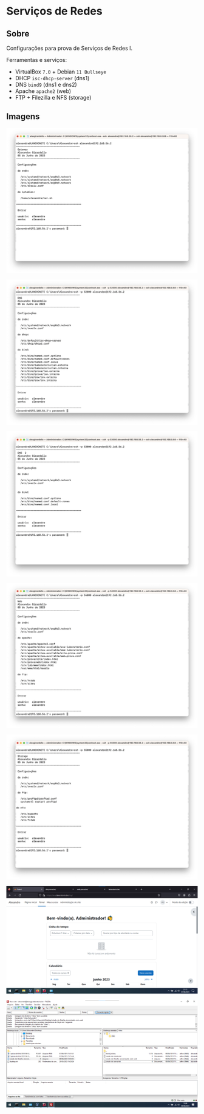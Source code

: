 # Serviços de Redes

## Sobre

Configurações para prova de Serviços de Redes I.

Ferramentas e serviços:

- VirtualBox `7.0` + Debian `11 Bullseye`
- DHCP `isc-dhcp-server` (dns1)
- DNS `bind9` (dns1 e dns2)
- Apache `apache2` (web)
- FTP + Filezilla e NFS (storage)

## Imagens

![Moodle](/readme/images/Gateway.png)

![Moodle](/readme/images/DNS1.png)

![Moodle](/readme/images/DNS2.png)

![Moodle](/readme/images/Web.png)

![Moodle](/readme/images/Storage.png)

![Moodle](/readme/images/Moodle.png)

![Moodle](/readme/images/Filezilla.png)
